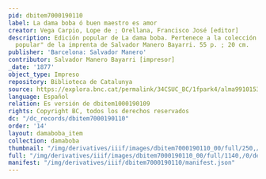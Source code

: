 ```yaml
---
pid: dbitem7000190110
label: La dama boba ó buen maestro es amor
creator: Vega Carpio, Lope de ; Orellana, Francisco José [editor]
description: Edición popular de La dama boba. Pertenece a la colección "Biblioteca
  popular" de la imprenta de Salvador Manero Bayarri. 55 p. ; 20 cm.
publisher: 'Barcelona: Salvador Manero'
contributor: Salvador Manero Bayarri [impresor]
_date: '1877'
object_type: Impreso
repository: Biblioteca de Catalunya
source: https://explora.bnc.cat/permalink/34CSUC_BC/1fpark4/alma991015336599706717
language: Español
relation: Es versión de dbitem1000190109
rights: Copyright BC, todos los derechos reservados
dc: "/dc_records/dbitem7000190110"
order: '14'
layout: damaboba_item
collection: damaboba
thumbnail: "/img/derivatives/iiif/images/dbitem7000190110_00/full/250,/0/default.jpg"
full: "/img/derivatives/iiif/images/dbitem7000190110_00/full/1140,/0/default.jpg"
manifest: "/img/derivatives/iiif/dbitem7000190110/manifest.json"
---
```

